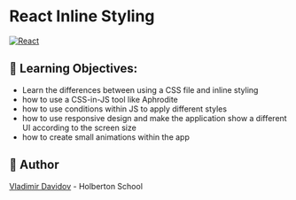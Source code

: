 # React Inline Styling

[![React](https://img.shields.io/badge/React-61DAFB?style=flat-square&logo=React&logoColor=white)](https://reactjs.org/)


## 📖 Learning Objectives:

- Learn the differences between using a CSS file and inline styling
- how to use a CSS-in-JS tool like Aphrodite
- how to use conditions within JS to apply different styles
- how to use responsive design and make the application show a different UI according to the screen size
- how to create small animations within the app

##  🙇 Author

[Vladimir Davidov](https://github.com/v-dav) - Holberton School
